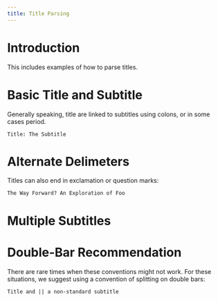 ```yaml
---
title: Title Parsing
---
```


# Introduction

This includes examples of how to parse titles.

# Basic Title and Subtitle

Generally speaking, title are linked to subtitles using colons, or in some cases period.

```
Title: The Subtitle
```

# Alternate Delimeters

Titles can also end in exclamation or question marks:

```
The Way Forward? An Exploration of Foo
```


# Multiple Subtitles


# Double-Bar Recommendation

There are rare times when these conventions might not work. 
For these situations, we suggest using a convention of splitting on double bars:

```
Title and || a non-standard subtitle
```



